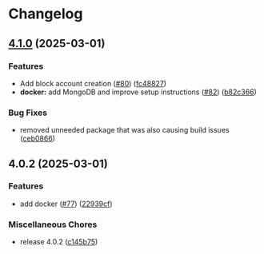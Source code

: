 # Changelog

## [4.1.0](https://github.com/subnub/myDrive/compare/v4.0.2...v4.1.0) (2025-03-01)


### Features

* Add block account creation ([#80](https://github.com/subnub/myDrive/issues/80)) ([fc48827](https://github.com/subnub/myDrive/commit/fc48827338c3eb5632249e34dcc1f5b8d1c61031))
* **docker:** add MongoDB and improve setup instructions ([#82](https://github.com/subnub/myDrive/issues/82)) ([b82c366](https://github.com/subnub/myDrive/commit/b82c3665a1fb72964237b154facb29b0ea891768))


### Bug Fixes

* removed unneeded package that was also causing build issues ([ceb0866](https://github.com/subnub/myDrive/commit/ceb08661740de7690df525d9f1ee55d767032eeb))

## 4.0.2 (2025-03-01)


### Features

* add docker ([#77](https://github.com/subnub/myDrive/issues/77)) ([22939cf](https://github.com/subnub/myDrive/commit/22939cf21dc2df8281c588206098f4aaf5472b19))


### Miscellaneous Chores

* release 4.0.2 ([c145b75](https://github.com/subnub/myDrive/commit/c145b7526b185b57214a946858fcff41ccd67d9e))
